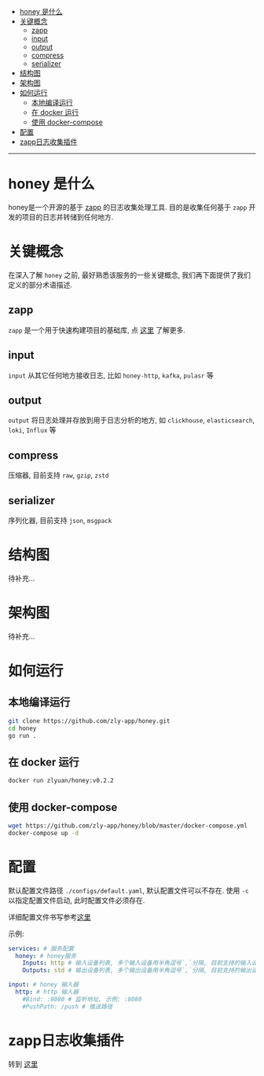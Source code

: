 
<!-- TOC -->

- [honey 是什么](#honey-是什么)
- [关键概念](#关键概念)
  - [zapp](#zapp)
  - [input](#input)
  - [output](#output)
  - [compress](#compress)
  - [serializer](#serializer)
- [结构图](#结构图)
- [架构图](#架构图)
- [如何运行](#如何运行)
  - [本地编译运行](#本地编译运行)
  - [在 docker 运行](#在-docker-运行)
  - [使用 docker-compose](#使用-docker-compose)
- [配置](#配置)
- [zapp日志收集插件](#zapp日志收集插件)

<!-- /TOC -->

---

# honey 是什么

honey是一个开源的基于 [zapp](https://github.com/zly-app/zapp) 的日志收集处理工具. 目的是收集任何基于 `zapp` 开发的项目的日志并转储到任何地方.

# 关键概念

在深入了解 `honey` 之前, 最好熟悉该服务的一些关键概念, 我们再下面提供了我们定义的部分术语描述.

## zapp

`zapp` 是一个用于快速构建项目的基础库, 点 [这里](https://github.com/zly-app/zapp) 了解更多.

## input

`input` 从其它任何地方接收日志, 比如 `honey-http`, `kafka`, `pulasr` 等

## output

`output` 将日志处理并存放到用于日志分析的地方, 如 `clickhouse`, `elasticsearch`, `loki`, `Influx` 等

## compress

压缩器, 目前支持 `raw`, `gzip`, `zstd`

## serializer

序列化器, 目前支持 `json`, `msgpack`

# 结构图

待补充...

# 架构图

待补充...

# 如何运行

## 本地编译运行

```sh
git clone https://github.com/zly-app/honey.git
cd honey
go run .
```

## 在 docker 运行

```sh
docker run zlyuan/honey:v0.2.2
```

## 使用 docker-compose

```sh
wget https://github.com/zly-app/honey/blob/master/docker-compose.yml
docker-compose up -d
```

# 配置

默认配置文件路径 `./configs/default.yaml`, 默认配置文件可以不存在. 使用 `-c` 以指定配置文件启动, 此时配置文件必须存在.

详细配置文件书写参考[这里](./configs/default.yaml)

示例:

```yaml
services: # 服务配置
  honey: # honey服务
    Inputs: http # 输入设备列表, 多个输入设备用半角逗号`,`分隔, 目前支持的输入设备: http
    Outputs: std # 输出设备列表, 多个输出设备用半角逗号`,`分隔, 目前支持的输出设备: std, honey-http, loki-http

input: # honey 输入器
  http: # http 输入器
    #Bind: :8080 # 监听地址, 示例: :8080
    #PushPath: /push # 推送路径
```

# zapp日志收集插件

转到 [这里](https://github.com/zly-app/plugin/tree/master/honey)
